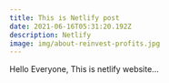 ```yaml
---
title: This is Netlify post
date: 2021-06-16T05:31:20.192Z
description: Netlify
image: img/about-reinvest-profits.jpg
---
```

Hello Everyone, This is netlify website...